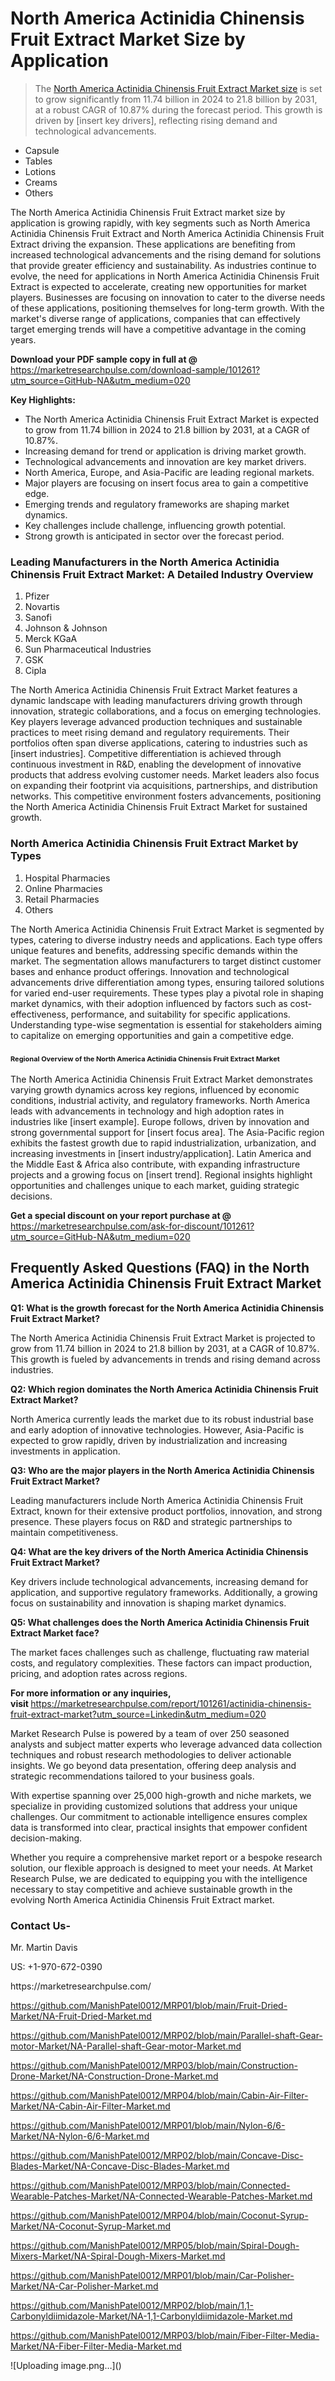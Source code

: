 <h1>North America Actinidia Chinensis Fruit Extract Market&nbsp;Size by Application</h1><blockquote><p>The <a href="https://marketresearchpulse.com/download-sample/101261?utm_source=GitHub-NA&amp;utm_medium=020">North America Actinidia Chinensis Fruit Extract Market size</a> is set to grow significantly from 11.74 billion in 2024 to 21.8 billion by 2031, at a robust CAGR of 10.87% during the forecast period. This growth is driven by [insert key drivers], reflecting rising demand and technological advancements.</p></blockquote><ul><li>Capsule<li> Tables<li> Lotions<li> Creams<li> Others</li></ul><p>The North America Actinidia Chinensis Fruit Extract market size by application is growing rapidly, with key segments such as North America Actinidia Chinensis Fruit Extract and North America Actinidia Chinensis Fruit Extract driving the expansion. These applications are benefiting from increased technological advancements and the rising demand for solutions that provide greater efficiency and sustainability. As industries continue to evolve, the need for applications in North America Actinidia Chinensis Fruit Extract is expected to accelerate, creating new opportunities for market players. Businesses are focusing on innovation to cater to the diverse needs of these applications, positioning themselves for long-term growth. With the market's diverse range of applications, companies that can effectively target emerging trends will have a competitive advantage in the coming years.</p><p><strong>Download your PDF sample copy in full at @ </strong><a href="https://marketresearchpulse.com/download-sample/101261?utm_source=GitHub-NA&amp;utm_medium=020">https://marketresearchpulse.com/download-sample/101261?utm_source=GitHub-NA&amp;utm_medium=020</a></p><p><strong>Key Highlights: </strong></p><ul><li>The North America Actinidia Chinensis Fruit Extract Market is expected to grow from 11.74 billion in 2024 to 21.8 billion by 2031, at a CAGR of 10.87%.</li><li>Increasing demand for trend or application is driving market growth.</li><li>Technological advancements and innovation are key market drivers.</li><li>North America, Europe, and Asia-Pacific are leading regional markets.</li><li>Major players are focusing on insert focus area to gain a competitive edge.</li><li>Emerging trends and regulatory frameworks are shaping market dynamics.</li><li>Key challenges include challenge, influencing growth potential.</li><li>Strong growth is anticipated in sector over the forecast period.</li></ul><h3>Leading Manufacturers in the North America Actinidia Chinensis Fruit Extract Market: A Detailed Industry Overview</h3><ol><li>Pfizer</li><li>Novartis</li><li>Sanofi</li><li>Johnson & Johnson</li><li>Merck KGaA</li><li>Sun Pharmaceutical Industries</li><li>GSK</li><li>Cipla</li></ol><div class="flex max-w-full flex-col flex-grow"><div class="min-h-8 text-message flex w-full flex-col items-end gap-2 whitespace-normal break-words [.text-message+&amp;]:mt-5" dir="auto" data-message-author-role="assistant" data-message-id="fd8432e4-4910-450d-b182-61b7bfb0a01f" data-message-model-slug="gpt-4o"><div class="flex w-full flex-col gap-1 empty:hidden first:pt-[3px]"><div class="markdown prose w-full break-words dark:prose-invert light"><p>The North America Actinidia Chinensis Fruit Extract Market features a dynamic landscape with leading manufacturers driving growth through innovation, strategic collaborations, and a focus on emerging technologies. Key players leverage advanced production techniques and sustainable practices to meet rising demand and regulatory requirements. Their portfolios often span diverse applications, catering to industries such as [insert industries]. Competitive differentiation is achieved through continuous investment in R&amp;D, enabling the development of innovative products that address evolving customer needs. Market leaders also focus on expanding their footprint via acquisitions, partnerships, and distribution networks. This competitive environment fosters advancements, positioning the North America Actinidia Chinensis Fruit Extract Market for sustained growth.</p></div></div></div></div><h3>North America Actinidia Chinensis Fruit Extract Market by Types</h3><ol><li>Hospital Pharmacies<li> Online Pharmacies<li> Retail Pharmacies<li> Others</li></ol><div class="flex max-w-full flex-col flex-grow"><div class="min-h-8 text-message flex w-full flex-col items-end gap-2 whitespace-normal break-words [.text-message+&amp;]:mt-5" dir="auto" data-message-author-role="assistant" data-message-id="084470be-0bb7-4664-bddf-5156b4f41249" data-message-model-slug="gpt-4o-mini"><div class="flex w-full flex-col gap-1 empty:hidden first:pt-[3px]"><div class="markdown prose w-full break-words dark:prose-invert light"><p>The North America Actinidia Chinensis Fruit Extract Market is segmented by types, catering to diverse industry needs and applications. Each type offers unique features and benefits, addressing specific demands within the market. The segmentation allows manufacturers to target distinct customer bases and enhance product offerings. Innovation and technological advancements drive differentiation among types, ensuring tailored solutions for varied end-user requirements. These types play a pivotal role in shaping market dynamics, with their adoption influenced by factors such as cost-effectiveness, performance, and suitability for specific applications. Understanding type-wise segmentation is essential for stakeholders aiming to capitalize on emerging opportunities and gain a competitive edge.</p></div></div></div></div><h3><span style="font-size: 11px;">Regional Overview of the North America Actinidia Chinensis Fruit Extract Market</span></h3><div class="flex max-w-full flex-col flex-grow"><div class="min-h-8 text-message flex w-full flex-col items-end gap-2 whitespace-normal break-words [.text-message+&amp;]:mt-5" dir="auto" data-message-author-role="assistant" data-message-id="e9038762-ce64-4e30-91c9-9bd413514231" data-message-model-slug="gpt-4o-mini"><div class="flex w-full flex-col gap-1 empty:hidden first:pt-[3px]"><div class="markdown prose w-full break-words dark:prose-invert light"><p>The North America Actinidia Chinensis Fruit Extract Market demonstrates varying growth dynamics across key regions, influenced by economic conditions, industrial activity, and regulatory frameworks. North America leads with advancements in technology and high adoption rates in industries like [insert example]. Europe follows, driven by innovation and strong governmental support for [insert focus area]. The Asia-Pacific region exhibits the fastest growth due to rapid industrialization, urbanization, and increasing investments in [insert industry/application]. Latin America and the Middle East &amp; Africa also contribute, with expanding infrastructure projects and a growing focus on [insert trend]. Regional insights highlight opportunities and challenges unique to each market, guiding strategic decisions.</p></div></div></div></div><p><strong>Get a special discount on your report purchase at @ </strong><a href="https://marketresearchpulse.com/ask-for-discount/101261?utm_source=GitHub-NA&amp;utm_medium=020">https://marketresearchpulse.com/ask-for-discount/101261?utm_source=GitHub-NA&amp;utm_medium=020</a></p><h2>Frequently Asked Questions (FAQ) in the North America Actinidia Chinensis Fruit Extract Market</h2><p><strong>Q1: What is the growth forecast for the North America Actinidia Chinensis Fruit Extract Market?</strong></p><p>The North America Actinidia Chinensis Fruit Extract Market is projected to grow from 11.74 billion in 2024 to 21.8 billion by 2031, at a CAGR of 10.87%. This growth is fueled by advancements in trends and rising demand across industries.</p><p><strong>Q2: Which region dominates the North America Actinidia Chinensis Fruit Extract Market?</strong></p><p>North America currently leads the market due to its robust industrial base and early adoption of innovative technologies. However, Asia-Pacific is expected to grow rapidly, driven by industrialization and increasing investments in application.</p><p><strong>Q3: Who are the major players in the North America Actinidia Chinensis Fruit Extract Market?</strong></p><p>Leading manufacturers include North America Actinidia Chinensis Fruit Extract, known for their extensive product portfolios, innovation, and strong presence. These players focus on R&amp;D and strategic partnerships to maintain competitiveness.</p><p><strong>Q4: What are the key drivers of the North America Actinidia Chinensis Fruit Extract Market?</strong></p><p>Key drivers include technological advancements, increasing demand for application, and supportive regulatory frameworks. Additionally, a growing focus on sustainability and innovation is shaping market dynamics.</p><p><strong>Q5: What challenges does the North America Actinidia Chinensis Fruit Extract Market face?</strong></p><p>The market faces challenges such as challenge, fluctuating raw material costs, and regulatory complexities. These factors can impact production, pricing, and adoption rates across regions.</p><p><strong>For more information or any inquiries, visit&nbsp;</strong><a href="https://marketresearchpulse.com/report/101261/actinidia-chinensis-fruit-extract-market?utm_source=Linkedin&utm_medium=020">https://marketresearchpulse.com/report/101261/actinidia-chinensis-fruit-extract-market?utm_source=Linkedin&utm_medium=020</a></p><p>Market Research Pulse is powered by a team of over 250 seasoned analysts and subject matter experts who leverage advanced data collection techniques and robust research methodologies to deliver actionable insights. We go beyond data presentation, offering deep analysis and strategic recommendations tailored to your business goals.</p><p>With expertise spanning over 25,000 high-growth and niche markets, we specialize in providing customized solutions that address your unique challenges. Our commitment to actionable intelligence ensures complex data is transformed into clear, practical insights that empower confident decision-making.</p><p>Whether you require a comprehensive market report or a bespoke research solution, our flexible approach is designed to meet your needs. At Market Research Pulse, we are dedicated to equipping you with the intelligence necessary to stay competitive and achieve sustainable growth in the evolving North America Actinidia Chinensis Fruit Extract market.</p><h3><strong>Contact Us-</strong></h3><p>Mr. Martin Davis</p><p>US: +1-970-672-0390</p><p>https://marketresearchpulse.com/</p><p><a href="https://github.com/ManishPatel0012/MRP01/blob/main/Fruit-Dried-Market/NA-Fruit-Dried-Market.md">https://github.com/ManishPatel0012/MRP01/blob/main/Fruit-Dried-Market/NA-Fruit-Dried-Market.md</a></p><p><a href="https://github.com/ManishPatel0012/MRP02/blob/main/Parallel-shaft-Gear-motor-Market/NA-Parallel-shaft-Gear-motor-Market.md">https://github.com/ManishPatel0012/MRP02/blob/main/Parallel-shaft-Gear-motor-Market/NA-Parallel-shaft-Gear-motor-Market.md</a></p><p><a href="https://github.com/ManishPatel0012/MRP03/blob/main/Construction-Drone-Market/NA-Construction-Drone-Market.md">https://github.com/ManishPatel0012/MRP03/blob/main/Construction-Drone-Market/NA-Construction-Drone-Market.md</a></p><p><a href="https://github.com/ManishPatel0012/MRP04/blob/main/Cabin-Air-Filter-Market/NA-Cabin-Air-Filter-Market.md">https://github.com/ManishPatel0012/MRP04/blob/main/Cabin-Air-Filter-Market/NA-Cabin-Air-Filter-Market.md</a></p><p><a href="https://github.com/ManishPatel0012/MRP01/blob/main/Nylon-6/6-Market/NA-Nylon-6/6-Market.md">https://github.com/ManishPatel0012/MRP01/blob/main/Nylon-6/6-Market/NA-Nylon-6/6-Market.md</a></p><p><a href="https://github.com/ManishPatel0012/MRP02/blob/main/Concave-Disc-Blades-Market/NA-Concave-Disc-Blades-Market.md">https://github.com/ManishPatel0012/MRP02/blob/main/Concave-Disc-Blades-Market/NA-Concave-Disc-Blades-Market.md</a></p><p><a href="https://github.com/ManishPatel0012/MRP03/blob/main/Connected-Wearable-Patches-Market/NA-Connected-Wearable-Patches-Market.md">https://github.com/ManishPatel0012/MRP03/blob/main/Connected-Wearable-Patches-Market/NA-Connected-Wearable-Patches-Market.md</a></p><p><a href="https://github.com/ManishPatel0012/MRP04/blob/main/Coconut-Syrup-Market/NA-Coconut-Syrup-Market.md">https://github.com/ManishPatel0012/MRP04/blob/main/Coconut-Syrup-Market/NA-Coconut-Syrup-Market.md</a></p><p><a href="https://github.com/ManishPatel0012/MRP05/blob/main/Spiral-Dough-Mixers-Market/NA-Spiral-Dough-Mixers-Market.md">https://github.com/ManishPatel0012/MRP05/blob/main/Spiral-Dough-Mixers-Market/NA-Spiral-Dough-Mixers-Market.md</a></p><p><a href="https://github.com/ManishPatel0012/MRP01/blob/main/Car-Polisher-Market/NA-Car-Polisher-Market.md">https://github.com/ManishPatel0012/MRP01/blob/main/Car-Polisher-Market/NA-Car-Polisher-Market.md</a></p><p><a href="https://github.com/ManishPatel0012/MRP02/blob/main/1,1-Carbonyldiimidazole-Market/NA-1,1-Carbonyldiimidazole-Market.md">https://github.com/ManishPatel0012/MRP02/blob/main/1,1-Carbonyldiimidazole-Market/NA-1,1-Carbonyldiimidazole-Market.md</a></p><p><a href="https://github.com/ManishPatel0012/MRP03/blob/main/Fiber-Filter-Media-Market/NA-Fiber-Filter-Media-Market.md">https://github.com/ManishPatel0012/MRP03/blob/main/Fiber-Filter-Media-Market/NA-Fiber-Filter-Media-Market.md</a></p>
![Uploading image.png…]()
